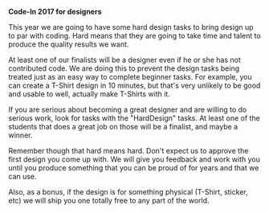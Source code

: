 
**Code-In 2017 for designers**

This year we are going to have some hard design tasks to bring design up to par with coding. Hard means that they are going to take time and talent to produce the quality results we want.

At least one of our finalists will be a designer even if he or she has not contributed code. We are doing this to prevent the design tasks being treated just as an easy way to complete beginner tasks. For example, you can create a T-Shirt design in 10 minutes, but that's very unlikely to be good and usable to well, actually make T-Shirts with it.

If you are serious about becoming a great designer and are willing to do serious work, look for tasks with the "HardDesign" tasks. At least one of the students that does a great job on those will be a finalist, and maybe a winner. 

Remember though that hard means hard. Don't expect us to approve the first design you come up with. We will give you feedback and work with you until you produce something that you can be proud of for years and that we can use.

Also, as a bonus, if the design is for something physical (T-Shirt, sticker, etc) we will ship you one totally free to any part of the world. 
